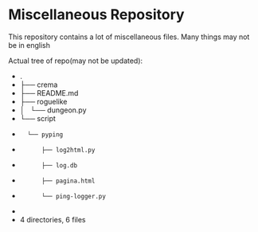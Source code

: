 Miscellaneous Repository
====

This repository contains a lot of miscellaneous files.
Many things may not be in english

Actual tree of repo(may not be updated):	
*	.
*	├── crema
*	├── README.md
*	├── roguelike
*	│   └── dungeon.py
*	└── script
*	    └── pyping
*	        ├── log2html.py
*	        ├── log.db
*	        ├── pagina.html
*	        └── ping-logger.py
*	
*	4 directories, 6 files
